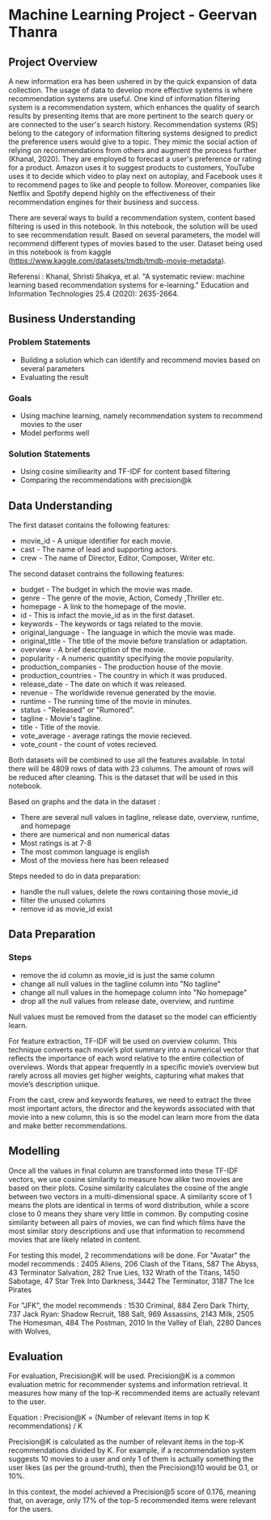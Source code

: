 # Machine Learning Project - Geervan Thanra

## Project Overview
A new information era has been ushered in by the quick expansion of data collection. The usage of data to develop more effective systems is where recommendation systems are useful.  One kind of information filtering system is a recommendation system, which enhances the quality of search results by presenting items that are more pertinent to the search query or are connected to the user's search history. Recommendation systems (RS) belong to the category of information filtering systems designed to predict the preference users would give to a topic. They mimic the social action of relying on recommendations from others and augment the process further (Khanal, 2020). They are employed to forecast a user's preference or rating for a product. Amazon uses it to suggest products to customers, YouTube uses it to decide which video to play next on autoplay, and Facebook uses it to recommend pages to like and people to follow. Moreover, companies like Netflix and Spotify depend highly on the effectiveness of their recommendation engines for their business and success.

There are several ways to build a recommendation system, content based filtering is used in this notebook. In this notebook, the solution will be used to see recommendation result. Based on several parameters, the model will recommend different types of movies based to the user. Dataset being used in this notebook is from kaggle (https://www.kaggle.com/datasets/tmdb/tmdb-movie-metadata).

Referensi :
Khanal, Shristi Shakya, et al. "A systematic review: machine learning based recommendation systems for e-learning." Education and Information Technologies 25.4 (2020): 2635-2664.


## Business Understanding

### Problem Statements
- Building a solution which can identify and recommend movies based on several parameters
- Evaluating the result

### Goals
- Using machine learning, namely recommendation system to recommend movies to the user
- Model performs well

### Solution Statements
- Using cosine similiearity and TF-IDF for content based filtering
- Comparing the recommendations with precision@k


## Data Understanding

The first dataset contains the following features:

- movie_id - A unique identifier for each movie.
- cast - The name of lead and supporting actors.
- crew - The name of Director, Editor, Composer, Writer etc.


The second dataset contrains the following features:
- budget - The budget in which the movie was made.
- genre - The genre of the movie, Action, Comedy ,Thriller etc.
- homepage - A link to the homepage of the movie.
- id - This is infact the movie_id as in the first dataset.
- keywords - The keywords or tags related to the movie.
- original_language - The language in which the movie was made.
- original_title - The title of the movie before translation or adaptation.
- overview - A brief description of the movie.
- popularity - A numeric quantity specifying the movie popularity.
- production_companies - The production house of the movie.
- production_countries - The country in which it was produced.
- release_date - The date on which it was released.
- revenue - The worldwide revenue generated by the movie.
- runtime - The running time of the movie in minutes.
- status - "Released" or "Rumored".
- tagline - Movie's tagline.
- title - Title of the movie.
- vote_average - average ratings the movie recieved.
- vote_count - the count of votes recieved.

Both datasets will be combined to use all the features available. In total there will be 4809 rows of data with 23 columns. The amount of rows will be reduced after cleaning. This is the dataset that will be used in this notebook.


Based on graphs and the data in the dataset :
- There are several null values in tagline, release date, overview, runtime, and homepage
- there are numerical and non numerical datas
- Most ratings is at 7-8
- The most common language is english
- Most of the moviess here has been released

Steps needed to do in data preparation:
-  handle the null values, delete the rows containing those movie_id
-  filter the unused columns
-  remove id as movie_id exist

## Data Preparation

### Steps
- remove the id column as movie_id is just the same column
- change all null values in the tagline column into "No tagline"
- change all null values in the homepage column into "No homepage"
- drop all the null values from release date, overview, and runtime

Null values must be removed from the dataset so the model can efficiently learn.

For feature extraction, TF-IDF will be used on overview column. This technique converts each movie’s plot summary into a numerical vector that reflects the importance of each word relative to the entire collection of overviews. Words that appear frequently in a specific movie’s overview but rarely across all movies get higher weights, capturing what makes that movie’s description unique.

From the cast, crew and keywords features, we need to extract the three most important actors, the director and the keywords associated with that movie into a new column, this is so the model can learn more from the data and make better recommendations.

## Modelling


Once all the values in final column are transformed into these TF-IDF vectors, we use cosine similarity to measure how alike two movies are based on their plots. Cosine similarity calculates the cosine of the angle between two vectors in a multi-dimensional space. A similarity score of 1 means the plots are identical in terms of word distribution, while a score close to 0 means they share very little in common. By computing cosine similarity between all pairs of movies, we can find which films have the most similar story descriptions and use that information to recommend movies that are likely related in content.

For testing this model, 2 recommendations will be done. For "Avatar" the model recommends : 
2405                     Aliens,
206         Clash of the Titans,
587                   The Abyss,
43         Terminator Salvation,
282                   True Lies,
132         Wrath of the Titans,
1450                   Sabotage,
47      Star Trek Into Darkness,
3442             The Terminator,
3187            The Ice Pirates

For "JFK", the model recommends :
1530                     Criminal,
884              Zero Dark Thirty,
737     Jack Ryan: Shadow Recruit,
188                          Salt,
969                     Assassins,
2143                         Milk,
2505                 The Homesman,
484                   The Postman,
2010        In the Valley of Elah,
2280           Dances with Wolves,

## Evaluation
For evaluation, Precision@K will be used. Precision@K is a common evaluation metric for recommender systems and information retrieval. It measures how many of the top-K recommended items are actually relevant to the user.

Equation : 
Precision@K = (Number of relevant items in top K recommendations) / K

Precision@K is calculated as the number of relevant items in the top-K recommendations divided by K. For example, if a recommendation system suggests 10 movies to a user and only 1 of them is actually something the user likes (as per the ground-truth), then the Precision@10 would be 0.1, or 10%.

In this context, the model achieved a Precision@5 score of 0.176, meaning that, on average, only 17% of the top-5 recommended items were relevant for the users. 
